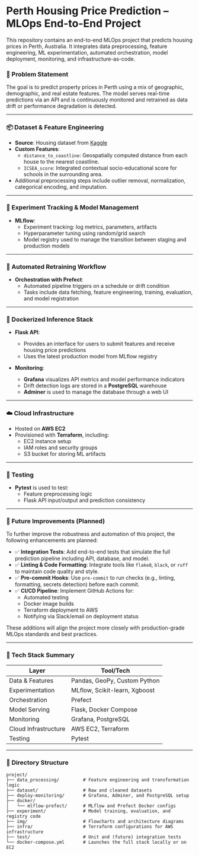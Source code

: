 # Perth Housing Price Prediction – MLOps End-to-End Project

This repository contains an end-to-end MLOps project that predicts housing prices in Perth, Australia. It integrates data preprocessing, feature engineering, ML experimentation, automated orchestration, model deployment, monitoring, and infrastructure-as-code.



### 🏡 Problem Statement

The goal is to predict property prices in Perth using a mix of geographic, demographic, and real estate features. The model serves real-time predictions via an API and is continuously monitored and retrained as data drift or performance degradation is detected.

---

### 📦 Dataset & Feature Engineering

- **Source**: Housing dataset from [Kaggle](https://www.kaggle.com/datasets/heptix/perth-property-prices/data)
- **Custom Features**:
  - `distance_to_coastline`: Geospatially computed distance from each house to the nearest coastline.
  - `ICSEA_score`: Integrated contextual socio-educational score for schools in the surrounding area.
- Additional preprocessing steps include outlier removal, normalization, categorical encoding, and imputation.

---

### 🔬 Experiment Tracking & Model Management

- **MLflow**:
  - Experiment tracking: log metrics, parameters, artifacts
  - Hyperparameter tuning using random/grid search
  - Model registry used to manage the transition between staging and production models

---

### 🔁 Automated Retraining Workflow

- **Orchestration with Prefect**:
  - Automated pipeline triggers on a schedule or drift condition
  - Tasks include data fetching, feature engineering, training, evaluation, and model registration


---

### 🐳 Dockerized Inference Stack

- **Flask API**:
  - Provides an interface for users to submit features and receive housing price predictions
  - Uses the latest production model from MLflow registry

- **Monitoring**:
  - **Grafana** visualizes API metrics and model performance indicators
  - Drift detection logs are stored in a **PostgreSQL** warehouse
  - **Adminer** is used to manage the database through a web UI

---

### ☁️ Cloud Infrastructure

- Hosted on **AWS EC2**
- Provisioned with **Terraform**, including:
  - EC2 instance setup
  - IAM roles and security groups
  - S3 bucket for storing ML artifacts

---

### 🧪 Testing

- **Pytest** is used to test:
  - Feature preprocessing logic
  - Flask API input/output and prediction consistency

---

### 🔧 Future Improvements (Planned)

To further improve the robustness and automation of this project, the following enhancements are planned:

- ✅ **Integration Tests**: Add end-to-end tests that simulate the full prediction pipeline including API, database, and model.
- ✅ **Linting & Code Formatting**: Integrate tools like `flake8`, `black`, or `ruff` to maintain code quality and style.
- ✅ **Pre-commit Hooks**: Use `pre-commit` to run checks (e.g., linting, formatting, secrets detection) before each commit.
- ✅ **CI/CD Pipeline**: Implement GitHub Actions for:
  - Automated testing
  - Docker image builds
  - Terraform deployment to AWS
  - Notifying via Slack/email on deployment status

These additions will align the project more closely with production-grade MLOps standards and best practices.

---

### 🧠 Tech Stack Summary

| Layer                 | Tool/Tech                          |
|----------------------|------------------------------------|
| Data & Features       | Pandas, GeoPy, Custom Python       |
| Experimentation       | MLflow, Scikit-learn, Xgboost               |
| Orchestration         | Prefect                            |
| Model Serving         | Flask, Docker Compose              |
| Monitoring            | Grafana, PostgreSQL       |
| Cloud Infrastructure  | AWS EC2, Terraform                 |
| Testing               | Pytest                             |

---

### 📂 Directory Structure

```text
project/
├── data_processing/         # Feature engineering and transformation logic
├── dataset/                 # Raw and cleaned datasets
├── deploy-monitoring/       # Grafana, Adminer, and PostgreSQL setup
├── docker/
│   └── mlflow-prefect/      # MLflow and Prefect Docker configs
├── experiment/              # Model training, evaluation, and registry code
├── img/                     # Flowcharts and architecture diagrams
├── infra/                   # Terraform configurations for AWS infrastructure
├── test/                    # Unit and (future) integration tests
└── docker-compose.yml       # Launches the full stack locally or on EC2